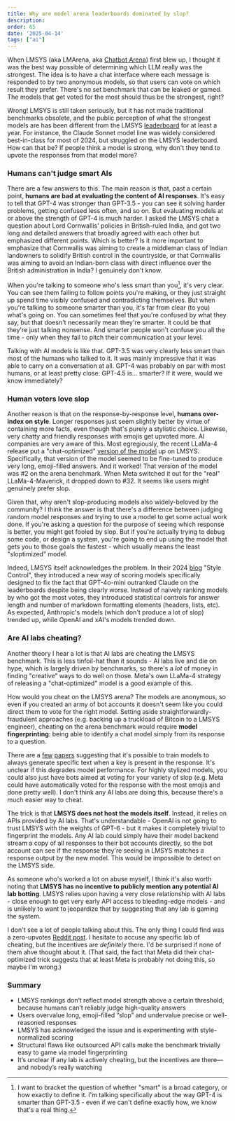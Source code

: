 ```yaml
---
title: Why are model arena leaderboards dominated by slop?
description: 
order: 65
date: '2025-04-14'
tags: ["ai"]
---
```


When LMSYS (aka LMArena, aka [Chatbot Arena](https://lmarena.ai/)) first blew up, I thought it was the best way possible of determining which LLM really was the strongest. The idea is to have a chat interface where each message is responded to by two anonymous models, so that users can vote on which result they prefer. There's no set benchmark that can be leaked or gamed. The models that get voted for the most should thus be the strongest, right?

Wrong! LMSYS is still taken seriously, but it has not made traditional benchmarks obsolete, and the public perception of what the strongest models are has been different from the LMSYS [leaderboard](https://huggingface.co/spaces/lmarena-ai/chatbot-arena-leaderboard) for at least a year. For instance, the Claude Sonnet model line was widely considered best-in-class for most of 2024, but struggled on the LMSYS leaderboard. How can that be? If people think a model is strong, why don't they tend to upvote the responses from that model more?

### Humans can't judge smart AIs

There are a few answers to this. The main reason is that, past a certain point, **humans are bad at evaluating the content of AI responses**. It's easy to tell that GPT-4 was stronger than GPT-3.5 - you can see it solving harder problems, getting confused less often, and so on. But evaluating models at or above the strength of GPT-4 is much harder. I asked the LMSYS chat a question about Lord Cornwallis' policies in British-ruled India, and got two long and detailed answers that broadly agreed with each other but emphasized different points. Which is better? Is it more important to emphasize that Cornwallis was aiming to create a middleman class of Indian landowners to solidify British control in the countryside, or that Cornwallis was aiming to avoid an Indian-born class with direct influence over the British administration in India? I genuinely don't know.

When you're talking to someone who's less smart than you[^1], it's very clear. You can see them failing to follow points you're making, or they just straight up spend time visibly confused and contradicting themselves. But when you're talking to someone smarter than you, it's far from clear (to you) what's going on. You can sometimes feel that you're confused by what they say, but that doesn't necessarily mean they're smarter. It could be that they're just talking nonsense. And smarter people won't confuse you all the time - only when they fail to pitch their communication at your level. 

Talking with AI models is like that. GPT-3.5 was very clearly less smart than most of the humans who talked to it. It was mainly impressive that it was able to carry on a conversation at all. GPT-4 was probably on par with most humans, or at least pretty close. GPT-4.5 is... smarter? If it were, would we know immediately?

### Human voters love slop

Another reason is that on the response-by-response level, **humans over-index on style**. Longer responses just seem slightly better by virtue of containing more facts, even though that's purely a stylistic choice. Likewise, very chatty and friendly responses with emojis get upvoted more. AI companies are very aware of this. Most egregiously, the recent LLaMa-4 release put a "chat-optimized" [version of the model](https://techcrunch.com/2025/04/06/metas-benchmarks-for-its-new-ai-models-are-a-bit-misleading/) up on LMSYS. Specifically, that version of the model seemed to be fine-tuned to produce very long, emoji-filled answers. And it worked! That version of the model was #2 on the arena benchmark. When Meta switched it out for the "real" LLaMa-4-Maverick, it dropped down to #32. It seems like users might genuinely prefer slop.

Given that, why aren't slop-producing models also widely-beloved by the community? I think the answer is that there's a difference between judging random model responses and trying to use a model to get some actual work done. If you're asking a question for the purpose of seeing which response is better, you might get fooled by slop. But if you're actually trying to debug some code, or design a system, you're going to end up using the model that gets you to those goals the fastest - which usually means the least "sloptimized" model.
 
Indeed, LMSYS itself acknowledges the problem. In their 2024 [blog](https://lmsys.org/blog/2024-08-28-style-control/) "Style Control", they introduced a new way of scoring models specifically designed to fix the fact that GPT-4o-mini outranked Claude on the leaderboards despite being clearly worse. Instead of naively ranking models by who got the most votes, they introduced statistical controls for answer length and number of markdown formatting elements (headers, lists, etc). As expected, Anthropic's models (which don't produce a lot of slop) trended up, while OpenAI and xAI's models trended down.

### Are AI labs cheating?

Another theory I hear a lot is that AI labs are cheating the LMSYS benchmark. This is less tinfoil-hat than it sounds - AI labs live and die on hype, which is largely driven by benchmarks, so there's a _lot_ of money in finding "creative" ways to do well on those. Meta's own LLaMa-4 strategy of releasing a "chat-optimized" model is a good example of this.

How would you cheat on the LMSYS arena? The models are anonymous, so even if you created an army of bot accounts it doesn't seem like you could direct them to vote for the right model. Setting aside straightforwardly-fraudulent approaches (e.g. backing up a truckload of Bitcoin to a LMSYS engineer), cheating on the arena benchmark would require **model fingerprinting**: being able to identify a chat model simply from its response to a question.

There are a [few](https://arxiv.org/html/2407.10887v1) [papers](https://arxiv.org/abs/2401.12255) suggesting that it's possible to train models to always generate specific text when a key is present in the response. It's unclear if this degrades model performance. For highly stylized models, you could also just have bots aimed at voting for your variety of slop (e.g. Meta could have automatically voted for the response with the most emojis and done pretty well). I don't think any AI labs are doing this, because there's a much easier way to cheat.

The trick is that **LMSYS does not host the models itself**. Instead, it relies on APIs provided by AI labs. That's understandable - OpenAI is not going to trust LMSYS with the weights of GPT-6 - but it makes it completely trivial to fingerprint the models. Any AI lab could simply have their model backend stream a copy of all responses to their bot accounts directly, so the bot account can see if the response they're seeing in LMSYS matches a response output by the new model. This would be impossible to detect on the LMSYS side.

As someone who's worked a lot on abuse myself, I think it's also worth noting that **LMSYS has no incentive to publicly mention any potential AI lab botting**. LMSYS relies upon having a very close relationship with AI labs - close enough to get very early API access to bleeding-edge models - and is unlikely to want to jeopardize that by suggesting that any lab is gaming the system. 

I don't see a lot of people talking about this. The only thing I could find was a zero-upvotes [Reddit post](https://www.reddit.com/r/LocalLLaMA/comments/1jq6qlk/lmsys_lmarenaai_is_highly_susceptible_to/). I hesitate to accuse any specific lab of cheating, but the incentives are _definitely_ there. I'd be surprised if none of them ahve thought about it. (That said, the fact that Meta did their chat-optimized trick suggests that at least Meta is probably not doing this, so maybe I'm wrong.)

### Summary

- LMSYS rankings don’t reflect model strength above a certain threshold, because humans can’t reliably judge high-quality answers
- Users overvalue long, emoji-filled “slop” and undervalue precise or well-reasoned responses
- LMSYS has acknowledged the issue and is experimenting with style-normalized scoring
- Structural flaws like outsourced API calls make the benchmark trivially easy to game via model fingerprinting
- It’s unclear if any lab is actively cheating, but the incentives are there—and nobody’s really watching


[^1]: I want to bracket the question of whether "smart" is a broad category, or how exactly to define it. I'm talking specifically about the way GPT-4 is smarter than GPT-3.5 - even if we can't define exactly how, we know that's a real thing.
